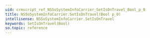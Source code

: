 ```yaml
---
uid: crmscript_ref_NSSoSystemInfoCarrier_SetIsOnTravel_Bool_p_0
title: NSSoSystemInfoCarrier.SetIsOnTravel(Bool p_0)
intellisense: NSSoSystemInfoCarrier.SetIsOnTravel
keywords: SetIsOnTravel(Bool)
so.topic: reference
---
```





